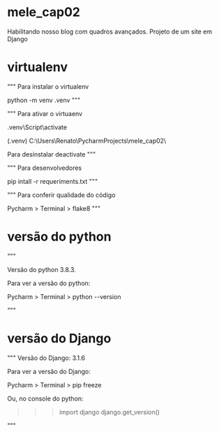 # mele_cap02
Habilitando nosso blog com quadros avançados.
Projeto de um site em Django

# virtualenv
""" 
Para  instalar o virtualenv

python -m venv .venv
"""

"""
Para ativar o virtuaenv

.venv\Script\activate

(.venv) C:\Users\Renato\PycharmProjects\mele_cap02\

Para desinstalar
deactivate
"""

"""
Para desenvolvedores

pip intall -r requeriments.txt
"""

"""
Para conferir qualidade do código

Pycharm > Terminal > flake8
"""

# versão do python
"""

Versão do python 3.8.3.

Para ver a versão do python:

Pycharm > Terminal > python --version

"""

# versão do Django
"""
Versão do Django: 3.1.6

Para ver a versão do Django:

Pycharm > Terminal > pip freeze

Ou, no console do python:

>>> import django
>>> django.get_version()

"""  

